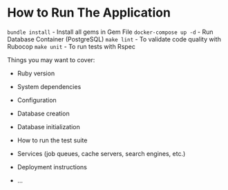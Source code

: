 # How to Run The Application

`bundle install` - Install all gems in Gem File
`docker-compose up -d` - Run Database Container (PostgreSQL)
`make lint` - To validate code quality with Rubocop
`make unit` - To run tests with Rspec

Things you may want to cover:

* Ruby version

* System dependencies

* Configuration

* Database creation

* Database initialization

* How to run the test suite

* Services (job queues, cache servers, search engines, etc.)

* Deployment instructions

* ...
